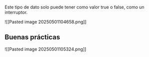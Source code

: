 Este tipo de dato solo puede tener como valor true o false, como un interruptor.

![[Pasted image 20250501104658.png]]

## Buenas prácticas

![[Pasted image 20250501105324.png]]